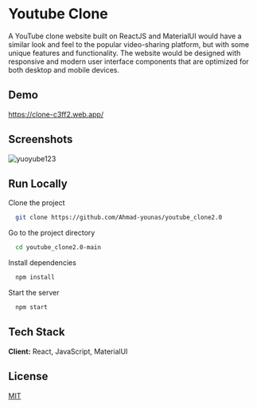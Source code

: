 
# Youtube Clone

A YouTube clone website built on ReactJS and MaterialUI would have a similar look and feel to the popular video-sharing platform, but with some unique features and functionality. The website would be designed with responsive and modern user interface components that are optimized for both desktop and mobile devices.

## Demo

https://clone-c3ff2.web.app/
## Screenshots
![yuoyube123](https://user-images.githubusercontent.com/126409906/222616199-d2404002-b61a-4b11-9773-1d209706e822.jpg)


## Run Locally

Clone the project

```bash
  git clone https://github.com/Ahmad-younas/youtube_clone2.0
```

Go to the project directory

```bash
  cd youtube_clone2.0-main
```

Install dependencies

```bash
  npm install
```

Start the server

```bash
  npm start
```


## Tech Stack

**Client:** React, JavaScript, MaterialUI


## License

[MIT](https://choosealicense.com/licenses/mit/)

